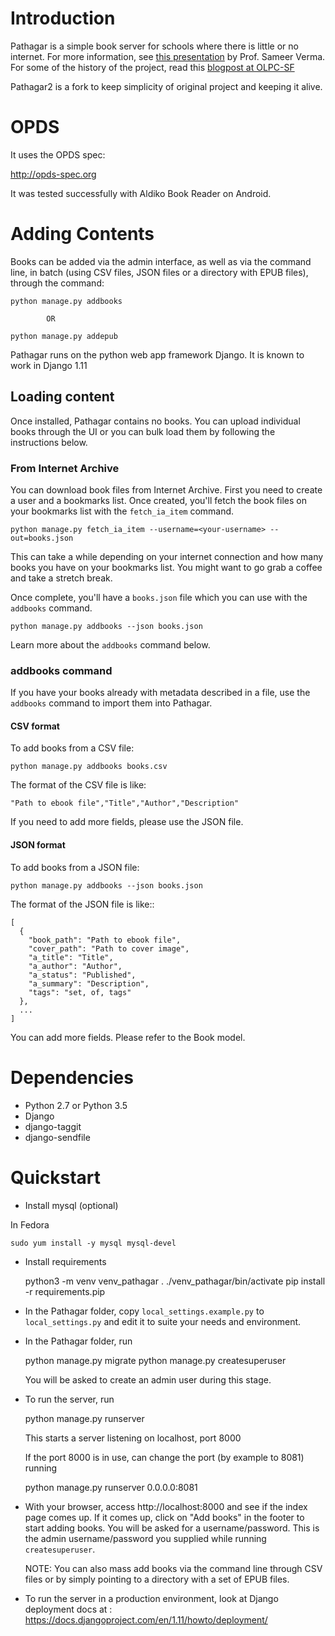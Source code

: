 Introduction
============

Pathagar is a simple book server for schools where there is little or no internet.
For more information, see [this presentation](http://www.slideshare.net/sverma/pathagar-a-book-server) by Prof. Sameer Verma.
For some of the history of the project, read this [blogpost at OLPC-SF](http://www.olpcsf.org/node/126)

Pathagar2 is a fork to keep simplicity of original project and keeping it alive.

OPDS
====

It uses the OPDS spec:

http://opds-spec.org

It was tested successfully with Aldiko Book Reader on Android.


# Adding Contents

Books can be added via the admin interface, as well as via the command
line, in batch (using CSV files, JSON files or a directory with EPUB
files), through the command:

    python manage.py addbooks

            OR

    python manage.py addepub

Pathagar runs on the python web app framework Django.  It is known to work in Django 1.11


## Loading content

Once installed, Pathagar contains no books. You can upload individual books
through the UI or you can bulk load them by following the instructions below.

### From Internet Archive

You can download book files from Internet Archive. First you need to create
a user and a bookmarks list. Once created, you'll fetch the book files on your
bookmarks list with the `fetch_ia_item` command.

    python manage.py fetch_ia_item --username=<your-username> --out=books.json

This can take a while depending on your internet connection and how many books
you have on your bookmarks list. You might want to go grab a coffee and take
a stretch break.

Once complete, you'll have a `books.json` file which you can use with the
`addbooks` command.

    python manage.py addbooks --json books.json

Learn more about the `addbooks` command below.


### addbooks command

If you have your books already with metadata described in a file, use the
`addbooks` command to import them into Pathagar.


#### CSV format

To add books from a CSV file:

    python manage.py addbooks books.csv

The format of the CSV file is like:

```
"Path to ebook file","Title","Author","Description"
```

If you need to add more fields, please use the JSON file.


#### JSON format

To add books from a JSON file:

    python manage.py addbooks --json books.json

The format of the JSON file is like::

    [
      {
        "book_path": "Path to ebook file",
        "cover_path": "Path to cover image",
        "a_title": "Title",
        "a_author": "Author",
        "a_status": "Published",
        "a_summary": "Description",
        "tags": "set, of, tags"
      },
      ...
    ]

You can add more fields.  Please refer to the Book model.


Dependencies
============

* Python 2.7 or Python 3.5
* Django
* django-taggit
* django-sendfile

Quickstart
==========

* Install mysql (optional)

In Fedora

    sudo yum install -y mysql mysql-devel

* Install requirements

    python3 -m venv venv_pathagar
    . ./venv_pathagar/bin/activate
    pip install -r requirements.pip

* In the Pathagar folder, copy `local_settings.example.py` to
  `local_settings.py` and edit it to suite your needs and environment.

* In the Pathagar folder, run

    python manage.py migrate
    python manage.py createsuperuser

  You will be asked to create an admin user during this stage.

* To run the server, run

    python manage.py runserver

  This starts a server listening on localhost, port 8000

  If the port 8000 is in use, can change the port (by example to 8081) running

    python manage.py runserver 0.0.0.0:8081

* With your browser, access http://localhost:8000 and see if the index
  page comes up. If it comes up, click on "Add books" in the footer to
  start adding books. You will be asked for a username/password. This is
  the admin username/password you supplied while running `createsuperuser`.

  NOTE: You can also mass add books via the command line through CSV files
  or by simply pointing to a directory with a set of EPUB files.

* To run the server in a production environment, look at Django deployment
  docs at : https://docs.djangoproject.com/en/1.11/howto/deployment/
